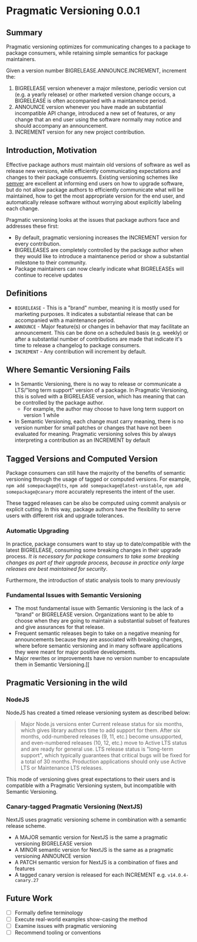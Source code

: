 # Pragmatic Versioning 0.0.1

## Summary

Pragmatic versioning optimizes for communicating changes to a package to package consumers,
while retaining simple semantics for package maintainers.

Given a version number BIGRELEASE.ANNOUNCE.INCREMENT, increment the:

1. BIGRELEASE version whenever a major milestone, periodic version cut (e.g.
   a yearly release) or other marketed version change occurs, a BIGRELEASE
   is often accompanied with a maintanence period.
3. ANNOUNCE version whenever you have made an substantial incompatible API change,
   introduced a new set of features, or any change that an end user using the software
   normally may notice and should accompany an announcement.
4. INCREMENT version for any new project contribution.
   
## Introduction, Motivation

Effective package authors must maintain old versions of software as well as release new versions,
while efficiently communicating expectations and changes to their package consuemrs. Existing
versioning schemes like [semver](https://semver.org/spec/v2.0.0.html) are excellent at informing end users
on how to upgrade software, but do not allow package authors to efficiently communicate what will
be maintained, how to get the most appropriate version for the end user, and automatically release
software without worrying about explicitly labeling each change.

Pragmatic versioning looks at the issues that package authors face and addresses these first:
- By default, pragmatic versioning increases the INCREMENT version for every contribution.
- BIGRELEASES are completely controlled by the package author when they would like to introduce
  a maintanence period or show a substantial milestone to their community.
- Package maintainers can now clearly indicate what BIGRELEASEs will continue to receive updates

## Definitions

- `BIGRELEASE` - This is a "brand" number, meaning it is mostly used for marketing purposes. It indicates
  a substantial release that can be accompanied with a maintenance period.
- `ANNOUNCE` - Major feature(s) or changes in behavior that may facilitate an announcement. This can be done
  on a scheduled basis (e.g. weekly) or after a substantial number of contributions are made that indicate
  it's time to release a changelog to package consumers.
- `INCREMENT` - Any contribution will increment by default.

## Where Semantic Versioning Fails

- In Semantic Versioning, there is no way to release or communicate a LTS/"long term support" version
  of a package. In Pragmatic Versioning, this is solved with a BIGRELEASE version, which has meaning
  that can be controlled by the package author.
  - For example, the author may choose to have long term support on version 1 while 
- In Semantic Versioning, each change must carry meaning, there is no version number for small patches
  or changes that have not been evaluated for meaning. Pragmatic versioning solves this by always
  interpreting a contribution as an INCREMENT by default

## Tagged Versions and Computed Version

Package consumers can still have the majority of the benefits of semantic versioning through the usage
of tagged or computed versions. For example, `npm add somepackage@lts`, `npm add somepackage@latest-unstable`, `npm add somepackage@canary` more accurately represents the intent of the user.

These tagged releases can be also be computed using commit analysis or explicit cutting. In this way,
package authors have the flexibility to serve users with different risk and upgrade tolerances.

### Automatic Upgrading

In practice, package consumers want to stay up to date/compatible with the latest BIGRELEASE, consuming
some breaking changes in their upgrade process. _It is necessary for package consumers to take some
breaking changes as part of their upgrade process, because in practice only large releases are best
maintained for security_.

Furthermore, the introduction of static analysis tools to many previously 

### Fundamental Issues with Semantic Versioning

- The most fundamental issue with Semantic Versioning is the lack of a "brand" or BIGRELEASE version.
Organizations want to be able to choose when they are going to maintain a substantial subset of features and give assurances for that release.
- Frequent semantic releases begin to take on a negative meaning for announcements because they are associated with breaking changes, where before semantic versioning and in many software applications they were meant for major positive developments.
- Major rewrites or improvements have no version number to encapsulate them in Semantic Versioning.[[

## Pragmatic Versioning in the wild

### NodeJS

NodeJS has created a timed release versioning system as described below:

> Major Node.js versions enter Current release status for six months, which gives library authors time to add support for them. After six months, odd-numbered releases (9, 11, etc.) become unsupported, and even-numbered releases (10, 12, etc.) move to Active LTS status and are ready for general use. LTS release status is "long-term support", which typically guarantees that critical bugs will be fixed for a total of 30 months. Production applications should only use Active LTS or Maintenance LTS releases.

This mode of versioning gives great expectations to their users and is compatible with a
Pragmatic Versioning system, but incompatible with Semantic Versioning.

### Canary-tagged Pragmatic Versioning (NextJS)

NextJS uses pragmatic versioning scheme in combination with a semantic release scheme.

- A MAJOR semantic version for NextJS is the same a pragmatic versioning BIGRELEASE version
- A MINOR semantic version for NextJS is the same as a pragmatic versioning ANNOUNCE version
- A PATCH semantic version for NextJS is a combination of fixes and features
- A tagged canary version is released for each INCREMENT e.g. `v14.0.4-canary.27`

## Future Work

- [ ] Formally define terminology
- [ ] Execute real-world examples show-casing the method
- [ ] Examine issues with pragmatic versioning
- [ ] Recommend tooling or conventions
